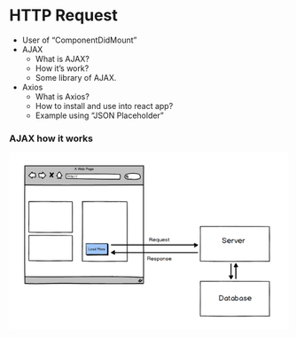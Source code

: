 # HTTP Request

 - User of “ComponentDidMount”
 - AJAX
    * What is AJAX?
    * How it’s work?
    * Some library of AJAX.
 - Axios
    * What is Axios?
    * How to install and use into react app?
    * Example using “JSON Placeholder” 

### AJAX how it works
![AJAX working diagram](https://github.com/bjayanta/reactjs/blob/l9/public/ajax.png?raw=true "AJAX working diagram")